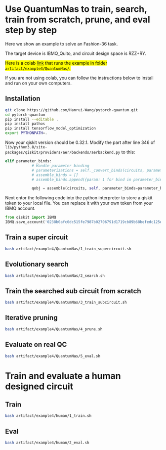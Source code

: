 # Use QuantumNas to train, search, train from scratch, prune, and eval step by step

Here we show an example to solve an Fashion-36 task.

The target device is IBMQ_Quito, and circuit design space is RZZ+RY. 

<mark>Here is a colab [link](https://colab.research.google.com/drive/1zureaKU9pj-qWGW5hkB8VW4Nb5g9E7IC?usp=sharing) that runs the example in folder `artifact/example4/QuantumNas/`.</mark>

If you are not using colab, you can follow the instructions below to install and run on your own computers.

## Installation
```bash
git clone https://github.com/Hanrui-Wang/pytorch-quantum.git
cd pytorch-quantum
pip install --editable .
pip install pathos
pip install tensorflow_model_optimization
export PYTHONPATH=.
```

Now your qiskit version should be 0.32.1. Modify the part after line 346 of `lib/python3.8/site-packages/qiskit/providers/aer/backends/aerbackend.py` to this:
```python
elif parameter_binds:
            # Handle parameter binding
            # parameterizations = self._convert_binds(circuits, parameter_binds)
            # assemble_binds = []
            # assemble_binds.append({param: 1 for bind in parameter_binds for param in bind})

            qobj = assemble(circuits, self, parameter_binds=parameter_binds)
```

Next entor the following code into the python interpreter to store a qiskit token to your local file. You can replace it with your own token from your IBMQ account.
```python
from qiskit import IBMQ
IBMQ.save_account('0238b0afc0dc515fe7987b02706791d1719cb89b68befedc125eded0607e6e9e9f26d3eed482f66fdc45fdfceca3aab2edb9519d96b39e9c78040194b86e7858', overwrite=True)
```

## Train a super circuit
```bash
bash artifact/example4/QuantumNas/1_train_supercircuit.sh
```

## Evolutionary search
```bash
bash artifact/example4/QuantumNas/2_search.sh
```

## Train the searched sub circuit from scratch
```bash
bash artifact/example4/QuantumNas/3_train_subcircuit.sh
```

## Iterative pruning
```bash
bash artifact/example4/QuantumNas/4_prune.sh
```

## Evaluate on real QC
```bash
bash artifact/example4/QuantumNas/5_eval.sh
```

# Train and evaluate a human designed circuit


## Train
```bash
bash artifact/example4/human/1_train.sh
```

## Eval
```bash
bash artifact/example4/human/2_eval.sh
```